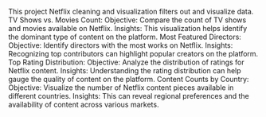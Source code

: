 This project Netflix cleaning and visualization filters out and visualize data.
TV Shows vs. Movies Count: 
Objective: Compare the count of TV shows and movies available on Netflix.
Insights: This visualization helps identify the dominant type of content on the platform.
Most Featured Directors:
Objective: Identify directors with the most works on Netflix.
Insights: Recognizing top contributors can highlight popular creators on the platform.
Top Rating Distribution:
Objective: Analyze the distribution of ratings for Netflix content.
Insights: Understanding the rating distribution can help gauge the quality of content on the platform.
Content Counts by Country:
Objective: Visualize the number of Netflix content pieces available in different countries.
Insights: This can reveal regional preferences and the availability of content across various markets.
